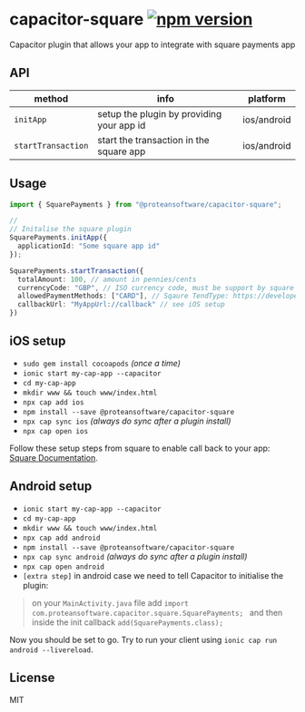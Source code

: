 # capacitor-square [![npm version](https://badge.fury.io/js/%40proteansoftware%2Fcapacitor-square.svg)](https://badge.fury.io/js/%40proteansoftware%2Fcapacitor-square)

Capacitor plugin that allows your app to integrate with square payments app


## API

| method             | info                                          | platform    |
| ------------------ | --------------------------------------------- | ----------- |
| `initApp`          | setup the plugin by providing your app id     | ios/android |
| `startTransaction` | start the transaction in the square app       | ios/android |

## Usage

```ts
import { SquarePayments } from "@proteansoftware/capacitor-square";

//
// Initalise the square plugin
SquarePayments.initApp({
  applicationId: "Some square app id"
});

SquarePayments.startTransaction({
  totalAmount: 100, // amount in pennies/cents
  currencyCode: "GBP", // ISO currency code, must be support by square
  allowedPaymentMethods: ["CARD"], // Sqaure TendType: https://developer.squareup.com/docs/api/point-of-sale/android/com/squareup/sdk/pos/ChargeRequest.TenderType.html
  callbackUrl: "MyAppUrl://callback" // see iOS setup
})

```

## iOS setup

- `sudo gem install cocoapods` _(once a time)_
- `ionic start my-cap-app --capacitor`
- `cd my-cap-app`
- `mkdir www && touch www/index.html`
- `npx cap add ios`
- `npm install --save @proteansoftware/capacitor-square`
- `npx cap sync ios` _(always do sync after a plugin install)_
- `npx cap open ios`

Follow these setup steps from square to enable call back to your app: [Square Documentation](https://developer.squareup.com/docs/pos-api/build-on-ios#step-4-add-your-url-schemes).

## Android setup

- `ionic start my-cap-app --capacitor`
- `cd my-cap-app`
- `mkdir www && touch www/index.html`
- `npx cap add android`
- `npm install --save @proteansoftware/capacitor-square`
- `npx cap sync android` _(always do sync after a plugin install)_
- `npx cap open android`
- `[extra step]` in android case we need to tell Capacitor to initialise the plugin:

> on your `MainActivity.java` file add `import com.proteansoftware.capacitor.square.SquarePayments;
` and then inside the init callback `add(SquarePayments.class);`

Now you should be set to go. Try to run your client using `ionic cap run android --livereload`.

## License

MIT